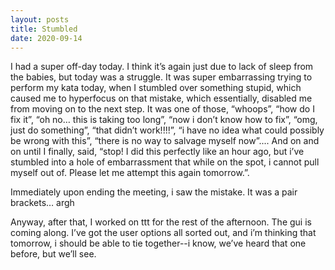 ```yaml
---
layout: posts
title: Stumbled
date: 2020-09-14
---
```


I had a super off-day today.  I think it’s again just due to lack of sleep from the babies, but today was a struggle.  It was super embarrassing trying to perform my kata today, when I stumbled over something stupid, which caused me to hyperfocus on that mistake, which essentially, disabled me from moving on to the next step.  It was one of those, “whoops”, “how do I fix it”, “oh no… this is taking too long”, “now i don’t know how to fix”, “omg, just do something”, “that didn’t work!!!!”, “i have no idea what could possibly be wrong with this”, “there is no way to salvage myself now”.... And on and on until I finally, said, “stop!  I did this perfectly like an hour ago, but i’ve stumbled into a hole of embarrassment that while on the spot, i cannot pull myself out of.  Please let me attempt this again tomorrow.”.  

Immediately upon ending the meeting, i saw the mistake.  It was a pair brackets…  argh

Anyway, after that, I worked on ttt for the rest of the afternoon.  The gui is coming along.  I’ve got the user options all sorted out, and i’m thinking that tomorrow, i should be able to tie together--i know, we’ve heard that one before, but we’ll see.
